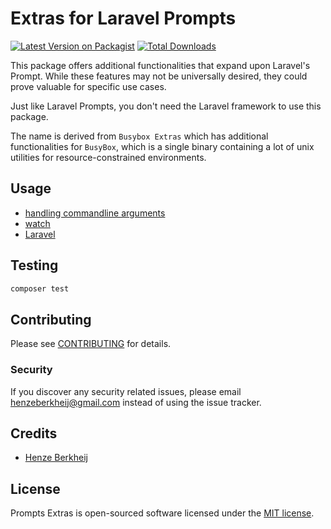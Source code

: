 # Extras for Laravel Prompts

[![Latest Version on Packagist](https://img.shields.io/packagist/v/henzeb/prompts-extras.svg?style=flat-square)](https://packagist.org/packages/henzeb/prompts-extras)
[![Total Downloads](https://img.shields.io/packagist/dt/henzeb/prompts-extras.svg?style=flat-square)](https://packagist.org/packages/henzeb/prompts-extras)

This package offers additional functionalities that expand upon Laravel's
Prompt. While these features may not be universally desired, they could
prove valuable for specific use cases.

Just like Laravel Prompts, you don't need the Laravel framework to use this
package.

The name is derived from `Busybox Extras` which has additional functionalities
for `BusyBox`, which is a single binary containing a lot of unix utilities for
resource-constrained environments.

## Usage

- [handling commandline arguments](docs/input.md)
- [watch](docs/watch.md)
- [Laravel](docs/laravel.md)

## Testing

```bash
composer test
```

## Contributing

Please see [CONTRIBUTING](CONTRIBUTING.md) for details.

### Security

If you discover any security related issues, please email henzeberkheij@gmail.com instead of using the issue tracker.

## Credits

- [Henze Berkheij](https://github.com/henzeb)

## License

Prompts Extras is open-sourced software licensed under the [MIT license](LICENSE.md).
